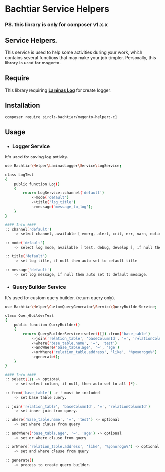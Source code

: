 # Bachtiar Service Helpers

### PS. this library is only for composer v1.x.x

## Service Helpers.
This service is used to help some activities during your work, which contains several functions that may make your job simpler.
Personally, this library is used for magento.

## Require
This library requiring **[Laminas Log](https://github.com/laminas/laminas-log)** for create logger.
## Installation

```bash
composer require sirclo-bachtiar/magento-helpers-c1
```

## Usage
- ### Logger Service
It's used for saving log activity.
```bash
use Bachtiar\Helper\LaminasLogger\Service\LogService;

class LogTest
{
    public function Log()
    {
        return LogService::channel('default')
            ->mode('default')
            ->title('log_title')
            ->message('message_to_log');
    }
}

#### Info ####
:: channel('default')
    -> select channel, available [ emerg, alert, crit, err, warn, notice, info ], if null then auto set to default.

:: mode('default')
    -> select log mode, available [ test, debug, develop ], if null then auto set to default.

:: title('default')
    -> set log title, if null then auto set to default title.

:: message('default')
    -> set log message, if null then auto set to default message.

```

- ### Query Builder Service
It's used for custom query builder. (return query only).
```bash
use Bachtiar\Helper\CustomQueryGenerator\Service\QueryBuilderService;

class QueryBuilderTest
{
    public function QueryBuilder()
    {
        return QueryBuilderService::select([])->from('base_table')
            ->join('relation_table', 'baseColumnId', '=', 'relationColumnId')
            ->where('base_table.name', '=', 'test')
            ->andWhere('base_table.age', '=', 'age')
            ->orWhere('relation_table.address', 'like', '%ponorogo%')
            ->generate();
    }
}

#### Info ####
:: select([]) -> optional
    -> set select column, if null, then auto set to all (*).

:: from('base_table') -> ! must be included
    -> set base table query.

:: join('relation_table', 'baseColumnId', '=', 'relationColumnId')
    -> set inner join from query.

:: where('base_table.name', '=', 'test') -> optional
    -> set where clause from query

:: andWhere('base_table.age', '=', 'age') -> optional
    -> set or where clause from query

:: orWhere('relation_table.address', 'like', '%ponorogo%') -> optional
    -> set and where clause from query

:: generate()
    -> process to create query builder.
```
